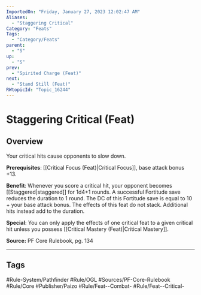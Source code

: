 ```yaml
---
ImportedOn: "Friday, January 27, 2023 12:02:47 AM"
Aliases:
  - "Staggering Critical"
Category: "Feats"
Tags:
  - "Category/Feats"
parent:
  - "S"
up:
  - "S"
prev:
  - "Spirited Charge (Feat)"
next:
  - "Stand Still (Feat)"
RWtopicId: "Topic_16244"
---
```

# Staggering Critical (Feat)
## Overview
Your critical hits cause opponents to slow down.

**Prerequisites**: [[Critical Focus (Feat)|Critical Focus]], base attack bonus +13.

**Benefit**: Whenever you score a critical hit, your opponent becomes [[Staggered|staggered]] for 1d4+1 rounds. A successful Fortitude save reduces the duration to 1 round. The DC of this Fortitude save is equal to 10 + your base attack bonus. The effects of this feat do not stack. Additional hits instead add to the duration.

**Special**: You can only apply the effects of one critical feat to a given critical hit unless you possess [[Critical Mastery (Feat)|Critical Mastery]].

**Source:** PF Core Rulebook, pg. 134


---
## Tags
#Rule-System/Pathfinder #Rule/OGL #Sources/PF-Core-Rulebook #Rule/Core #Publisher/Paizo #Rule/Feat--Combat- #Rule/Feat--Critical-

